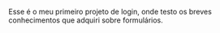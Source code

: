 Esse é o meu primeiro projeto de login, onde testo os breves conhecimentos que adquiri sobre formulários.